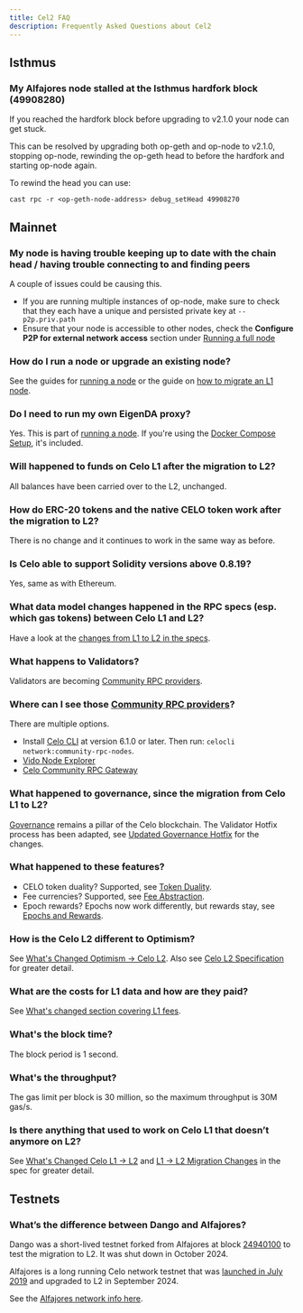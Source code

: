 ```yaml
---
title: Cel2 FAQ
description: Frequently Asked Questions about Cel2
---
```


## Isthmus

### My Alfajores node stalled at the Isthmus hardfork block (49908280)

If you reached the hardfork block before upgrading to v2.1.0 your node can get stuck.

This can be resolved by upgrading both op-geth and op-node to v2.1.0, stopping
op-node, rewinding the op-geth head to before the hardfork and starting
op-node again.

To rewind the head you can use:

```
cast rpc -r <op-geth-node-address> debug_setHead 49908270
```

## Mainnet

### My node is having trouble keeping up to date with the chain head / having trouble connecting to and finding peers

A couple of issues could be causing this.

* If you are running multiple instances of op-node, make sure to check that they each have a unique and persisted private key at `--p2p.priv.path`
* Ensure that your node is accessible to other nodes, check the __Configure P2P for external network access__ section under [Running a full node](/cel2/operators/run-node.md#running-a-full-node)

### How do I run a node or upgrade an existing node?

See the guides for [running a node](/cel2/operators/run-node.md) or the guide on [how to migrate an L1 node](/cel2/operators/migrate-node.md).

### Do I need to run my own EigenDA proxy?

Yes. This is part of [running a node](/cel2/operators/run-node.md).
If you're using the [Docker Compose Setup](https://github.com/celo-org/celo-l2-node-docker-compose), it's included.

### Will happened to funds on Celo L1 after the migration to L2?

All balances have been carried over to the L2, unchanged.

### How do ERC-20 tokens and the native CELO token work after the migration to L2?

There is no change and it continues to work in the same way as before.

### Is Celo able to support Solidity versions above 0.8.19?

Yes, same as with Ethereum.

### What data model changes happened in the RPC specs (esp. which gas tokens) between Celo L1 and L2?

Have a look at the [changes from L1 to L2 in the specs](https://specs.celo.org/l2_migration.html#changes-for-json-rpc-users).

### What happens to Validators?

Validators are becoming [Community RPC providers](/cel2/operators/community-rpc-node).

### Where can I see those [Community RPC providers](/cel2/operators/community-rpc-node)?

There are multiple options.

* Install [Celo CLI](/cli/index.md) at version 6.1.0 or later. Then run: `celocli network:community-rpc-nodes`.
* [Vido Node Explorer](https://dev.vido.atalma.io/celo/rpc)
* [Celo Community RPC Gateway](https://celo-community.org/)

### What happened to governance, since the migration from Celo L1 to L2?

[Governance](/what-is-celo/using-celo/protocol/governance/overview) remains a pillar of the Celo blockchain. The Validator Hotfix process has been adapted, see [Updated Governance Hotfix](https://specs.celo.org/l2_migration.html#updated-governance-hotfix) for the changes.

### What happened to these features?

* CELO token duality? Supported, see [Token Duality](https://specs.celo.org/token_duality.html).
* Fee currencies? Supported, see [Fee Abstraction](https://specs.celo.org/fee_abstraction.html).
* Epoch rewards? Epochs now work differently, but rewards stay, see [Epochs and Rewards](https://specs.celo.org/smart_contract_updates_from_l1.html#epochs-and-rewards).

### How is the Celo L2 different to Optimism?

See [What's Changed Optimism -> Celo L2](./whats-changed/op-l2).
Also see [Celo L2 Specification](https://specs.celo.org/root.html) for greater detail.

### What are the costs for L1 data and how are they paid?

See [What's changed section covering L1 fees](/cel2/whats-changed/op-l2#l1-fees).

### What's the block time?

The block period is 1 second.

### What's the throughput?

The gas limit per block is 30 million, so the maximum throughput is 30M gas/s.

### Is there anything that used to work on Celo L1 that doesn’t anymore on L2?

See [What's Changed Celo L1 -> L2](/cel2/whats-changed/l1-l2.md) and [L1 -> L2 Migration Changes](https://specs.celo.org/l2_migration.html) in the spec for greater detail.

## Testnets

### What’s the difference between Dango and Alfajores?

Dango was a short-lived testnet forked from Alfajores at block [24940100](https://celo-alfajores.blockscout.com/block/0xc0e521a7b7326064ec12f51449de16d3218de161335daaa4ae8bbed1790b4a6c) to test the migration to L2. It was shut down in October 2024.

Alfajores is a long running Celo network testnet that was [launched in July 2019](https://blog.celo.org/introducing-alfajores-1b162ebcb44d) and  upgraded to L2 in September 2024.

See the [Alfajores network info here](/network#celo-alfajores-testnet).
